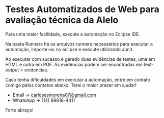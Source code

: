 # Testes Automatizados de Web para avaliação técnica da Alelo

Para uma maior facilidade, execute a automação no Eclipse IDE.

Na pasta Runners há os arquivos runners necessários para executar a automação, importe-os no eclipse e execute utilizando Junit.

Ao executar com sucesso é gerado duas evidências de testes, uma em HTML e outra em PDF. As evidências podem ser encontradas em test-output > evidencias.

Caso tenha dificuldades em executar a automação, entre em contato comigo pelos contatos abaixo. Terei o maior prazer em ajudar!

- Email -> carlosesmoreira07@gmail.com
- WhatsApp -> (14) 99818-4411

Forte abraço!
